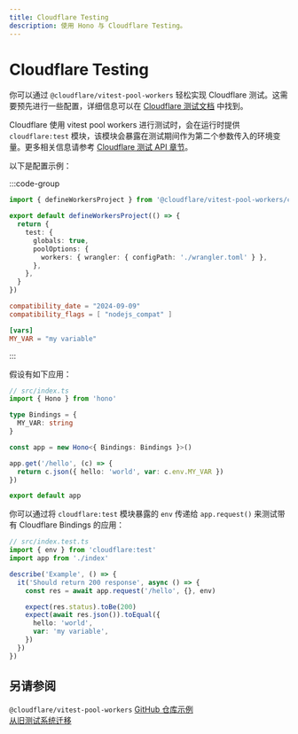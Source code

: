 ```yaml
---
title: Cloudflare Testing
description: 使用 Hono 与 Cloudflare Testing。
---
```

# Cloudflare Testing

你可以通过 `@cloudflare/vitest-pool-workers` 轻松实现 Cloudflare 测试。这需要预先进行一些配置，详细信息可以在 [Cloudflare 测试文档](https://developers.cloudflare.com/workers/testing/vitest-integration/get-started/write-your-first-test/) 中找到。

Cloudflare 使用 vitest pool workers 进行测试时，会在运行时提供 `cloudflare:test` 模块，该模块会暴露在测试期间作为第二个参数传入的环境变量。更多相关信息请参考 [Cloudflare 测试 API 章节](https://developers.cloudflare.com/workers/testing/vitest-integration/test-apis/)。

以下是配置示例：

:::code-group

```ts [vitest.config.ts]
import { defineWorkersProject } from '@cloudflare/vitest-pool-workers/config'

export default defineWorkersProject(() => {
  return {
    test: {
      globals: true,
      poolOptions: {
        workers: { wrangler: { configPath: './wrangler.toml' } },
      },
    },
  }
})
```

```toml [wrangler.toml]
compatibility_date = "2024-09-09"
compatibility_flags = [ "nodejs_compat" ]

[vars]
MY_VAR = "my variable"
```

:::

假设有如下应用：

```ts
// src/index.ts
import { Hono } from 'hono'

type Bindings = {
  MY_VAR: string
}

const app = new Hono<{ Bindings: Bindings }>()

app.get('/hello', (c) => {
  return c.json({ hello: 'world', var: c.env.MY_VAR })
})

export default app
```

你可以通过将 `cloudflare:test` 模块暴露的 `env` 传递给 `app.request()` 来测试带有 Cloudflare Bindings 的应用：

```ts
// src/index.test.ts
import { env } from 'cloudflare:test'
import app from './index'

describe('Example', () => {
  it('Should return 200 response', async () => {
    const res = await app.request('/hello', {}, env)

    expect(res.status).toBe(200)
    expect(await res.json()).toEqual({
      hello: 'world',
      var: 'my variable',
    })
  })
})
```

## 另请参阅

`@cloudflare/vitest-pool-workers` [GitHub 仓库示例](https://github.com/cloudflare/workers-sdk/tree/main/fixtures/vitest-pool-workers-examples)\
[从旧测试系统迁移](https://developers.cloudflare.com/workers/testing/vitest-integration/get-started/migrate-from-miniflare-2/)
